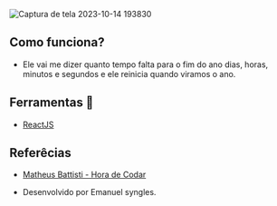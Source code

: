 ![Captura de tela 2023-10-14 193830](https://github.com/Emanuelsyngles/Contagem-Regressiva/assets/122393755/07081074-d168-473a-9d62-3b69e998030d)


 ## Como funciona?
 - Ele vai me dizer quanto tempo falta para o fim do ano dias, horas, minutos e segundos e ele reinicia quando viramos o ano.
 
 ## Ferramentas 🔧
- [ReactJS](https://react.dev/)
  
 ## Referêcias

 - [Matheus Battisti - Hora de Codar](https://www.youtube.com/@MatheusBattisti)

 - Desenvolvido por Emanuel syngles.

